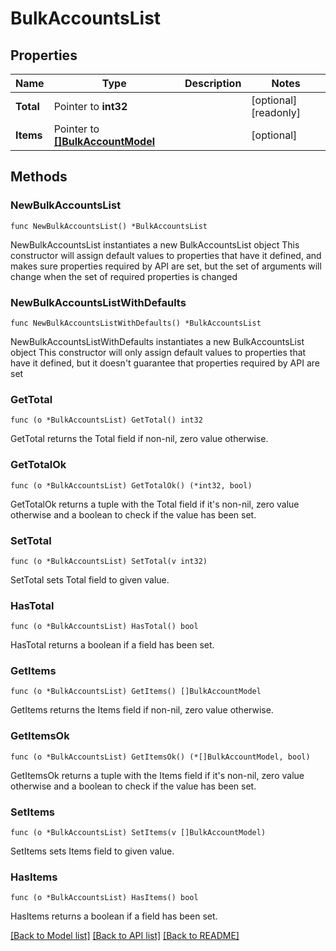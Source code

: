 # BulkAccountsList

## Properties

Name | Type | Description | Notes
------------ | ------------- | ------------- | -------------
**Total** | Pointer to **int32** |  | [optional] [readonly] 
**Items** | Pointer to [**[]BulkAccountModel**](BulkAccountModel.md) |  | [optional] 

## Methods

### NewBulkAccountsList

`func NewBulkAccountsList() *BulkAccountsList`

NewBulkAccountsList instantiates a new BulkAccountsList object
This constructor will assign default values to properties that have it defined,
and makes sure properties required by API are set, but the set of arguments
will change when the set of required properties is changed

### NewBulkAccountsListWithDefaults

`func NewBulkAccountsListWithDefaults() *BulkAccountsList`

NewBulkAccountsListWithDefaults instantiates a new BulkAccountsList object
This constructor will only assign default values to properties that have it defined,
but it doesn't guarantee that properties required by API are set

### GetTotal

`func (o *BulkAccountsList) GetTotal() int32`

GetTotal returns the Total field if non-nil, zero value otherwise.

### GetTotalOk

`func (o *BulkAccountsList) GetTotalOk() (*int32, bool)`

GetTotalOk returns a tuple with the Total field if it's non-nil, zero value otherwise
and a boolean to check if the value has been set.

### SetTotal

`func (o *BulkAccountsList) SetTotal(v int32)`

SetTotal sets Total field to given value.

### HasTotal

`func (o *BulkAccountsList) HasTotal() bool`

HasTotal returns a boolean if a field has been set.

### GetItems

`func (o *BulkAccountsList) GetItems() []BulkAccountModel`

GetItems returns the Items field if non-nil, zero value otherwise.

### GetItemsOk

`func (o *BulkAccountsList) GetItemsOk() (*[]BulkAccountModel, bool)`

GetItemsOk returns a tuple with the Items field if it's non-nil, zero value otherwise
and a boolean to check if the value has been set.

### SetItems

`func (o *BulkAccountsList) SetItems(v []BulkAccountModel)`

SetItems sets Items field to given value.

### HasItems

`func (o *BulkAccountsList) HasItems() bool`

HasItems returns a boolean if a field has been set.


[[Back to Model list]](../README.md#documentation-for-models) [[Back to API list]](../README.md#documentation-for-api-endpoints) [[Back to README]](../README.md)


